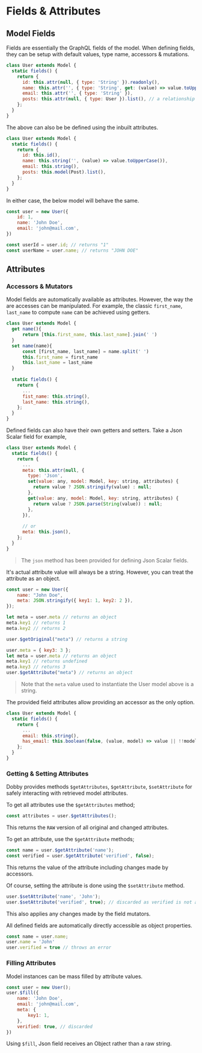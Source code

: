 # Fields & Attributes


## Model Fields

Fields are essentially the GraphQL fields of the model. When defining fields, they can be setup with default values, type name, accessors & mutations.

```javascript
class User extends Model {
  static fields() {
    return {
      id: this.attr(null, { type: 'String' }).readonly(),
      name: this.attr('', { type: 'String', get: (value) => value.toUpperCase() }),
      email: this.attr('', { type: 'String' }),
      posts: this.attr(null, { type: User }).list(), // a relationship field
    };
  }
}
```

The above can also be be defined using the inbuilt attributes.

```javascript
class User extends Model {
  static fields() {
    return {
      id: this.id(),
      name: this.string('', (value) => value.toUpperCase()),
      email: this.string(),
      posts: this.model(Post).list(),
    };
  }
}
```

In either case, the below model will behave the same.

```javascript
const user = new User({
    id: 1,
    name: 'John Doe',
    email: 'john@mail.com',
})

const userId = user.id; // returns "1"
const userName = user.name; // returns "JOHN DOE"
```



## Attributes

### Accessors & Mutators

Model fields are automatically available as attributes. However, the way the are accesses can be manipulated. For example, the classic `first_name`, `last_name` to compute `name` can be achieved using getters.

```javascript
class User extends Model {
  get name(){
      return [this.first_name, this.last_name].join(' ')
  }
  set name(name){
      const [first_name, last_name] = name.split(' ')
      this.first_name = first_name
      this.last_name = last_name
  }
    
  static fields() {
    return {
      ...
      fist_name: this.string(),
      last_name: this.string(),
    };
  }
}
```



Defined fields can also have their own getters and setters. Take a Json Scalar field for example,

```javascript
class User extends Model {
  static fields() {
    return {
      ...
      meta: this.attr(null, {
        type: 'Json',
        set(value: any, model: Model, key: string, attributes) {
          return value ? JSON.stringify(value) : null;
        },
        get(value: any, model: Model, key: string, attributes) {
          return value ? JSON.parse(String(value)) : null;
        },
      }),
        
      // or
      meta: this.json(),
    };
  }
}
```

> The `json` method has been provided for defining Json Scalar fields.

It's actual attribute value will always be a string. However, you can treat the attribute as an object.

```javascript
const user = new User({
    name: "John Doe",
    meta: JSON.stringify({ key1: 1, key2: 2 }),
});

let meta = user.meta // returns an object
meta.key1 // returns 1
meta.key2 // returns 2

user.$getOriginal("meta") // returns a string

user.meta = { key3: 3 };
let meta = user.meta // returns an object
meta.key1 // returns undefined
meta.key3 // returns 3
user.$getAttribute("meta") // returns an object
```

> Note that the `meta` value used to instantiate the User model above is a string.



The provided field attributes allow providing an accessor as the only option.

```javascript
class User extends Model {
  static fields() {
    return {
      ...
      email: this.string(),
      has_email: this.boolean(false, (value, model) => value || !!model.email},
    };
  }
}
```



### Getting & Setting Attributes

Dobby provides methods `$getAttributes`, `$getAttribute`, `$setAttribute` for safely interacting with retrieved model attributes.

To get all attributes use the `$getAttributes` method;

```javascript
const attributes = user.$getAttributes();
```

This returns the `RAW` version of all original and changed attributes.

To get an attribute, use the `$getAttribute` methods;

```javascript
const name = user.$getAttribute('name');
const verified = user.$getAttribute('verified', false);
```

This returns the value of the attribute including changes made by accessors.

Of course, setting the attribute is done using the `$setAttribute` method.

```javascript
user.$setAttribute('name', 'John');
user.$setAttribute('verified', true); // discarded as verified is not a defined field
```

This also applies any changes made by the field mutators.

All defined fields are automatically directly accessible as object properties.

```javascript
const name = user.name; 
user.name = 'John'
user.verified = true // throws an error
```



### Filling Attributes

Model instances can be mass filled by attribute values. 

```javascript
const user = new User();
user.$fill({
    name: 'John Doe',
    email: 'john@mail.com',
    meta: {
        key1: 1,
    },
    verified: true, // discarded
})
```

Using `$fill`, Json field receives an Object rather than a raw string.